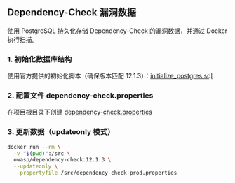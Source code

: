 ## Dependency-Check 漏洞数据

使用 PostgreSQL 持久化存储 Dependency-Check 的漏洞数据，并通过 Docker 执行扫描。

### 1. 初始化数据库结构

使用官方提供的初始化脚本（确保版本匹配 12.1.3）：[initialize_postgres.sql](initialize_postgres.sql)

### 2. 配置文件 dependency-check.properties

在项目根目录下创建 [dependency-check.properties](dependency-check.properties)

### 3. 更新数据（updateonly 模式）

```bash
docker run --rm \
  -v "$(pwd)":/src \
  owasp/dependency-check:12.1.3 \
  --updateonly \
  --propertyfile /src/dependency-check-prod.properties
```